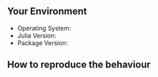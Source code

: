 Your Environment
----------------
<!-- Include details of your environment. -->

*   Operating System:
*   Julia Version:
*   Package Version:



How to reproduce the behaviour
------------------------------
<!-- Before submitting an issue, make sure to check the docs and closed issues
and FAQ to see if any of the solutions work for you. -->

<!-- Include a code example or the steps that led to the problem. Please try to
be as specific as possible. -->

